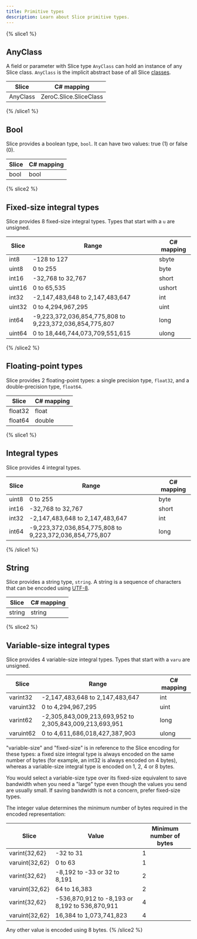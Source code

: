 ```yaml
---
title: Primitive types
description: Learn about Slice primitive types.
---
```


{% slice1 %}

## AnyClass

A field or parameter with Slice type `AnyClass` can hold an instance of any Slice class. `AnyClass` is the implicit
abstract base of all Slice [classes](class-types).

| Slice    | C# mapping              |
| ---------|-------------------------|
| AnyClass | ZeroC.Slice.SliceClass |

{% /slice1 %}

## Bool

Slice provides a boolean type, `bool`. It can have two values: true (1) or false (0).

| Slice | C# mapping |
| ------|------------|
| bool  | bool       |

{% slice2 %}

## Fixed-size integral types

Slice provides 8 fixed-size integral types. Types that start with a `u` are unsigned.

| Slice     | Range                                                             | C# mapping |
|-----------|-------------------------------------------------------------------|------------|
| int8      | -128 to 127                                                       | sbyte      |
| uint8     | 0 to 255                                                          | byte       |
| int16     | -32,768 to 32,767                                                 | short      |
| uint16    | 0 to 65,535                                                       | ushort     |
| int32     | -2,147,483,648 to 2,147,483,647                                   | int        |
| uint32    | 0 to 4,294,967,295                                                | uint       |
| int64     | -9,223,372,036,854,775,808 to 9,223,372,036,854,775,807           | long       |
| uint64    | 0 to 18,446,744,073,709,551,615                                   | ulong      |

{% /slice2 %}

## Floating-point types

Slice provides 2 floating-point types: a single precision type, `float32`, and a double-precision type, `float64`.

| Slice    | C# mapping |
| ---------|------------|
| float32  | float      |
| float64  | double     |

{% slice1 %}

## Integral types

Slice provides 4 integral types.

| Slice     | Range                                                             | C# mapping |
|-----------|-------------------------------------------------------------------|------------|
| uint8     | 0 to 255                                                          | byte       |
| int16     | -32,768 to 32,767                                                 | short      |
| int32     | -2,147,483,648 to 2,147,483,647                                   | int        |
| int64     | -9,223,372,036,854,775,808 to 9,223,372,036,854,775,807           | long       |

{% /slice1 %}

## String

Slice provides a string type, `string`. A string is a sequence of characters that can be encoded using [UTF-8].

| Slice    | C# mapping |
| ---------|------------|
| string   | string     |

{% slice2 %}

## Variable-size integral types

Slice provides 4 variable-size integral types. Types that start with a `varu` are unsigned.

| Slice     | Range                                                             | C# mapping |
|-----------|-------------------------------------------------------------------|------------|
| varint32  | -2,147,483,648 to 2,147,483,647                                   | int        |
| varuint32 | 0 to 4,294,967,295                                                | uint       |
| varint62  | -2,305,843,009,213,693,952 to 2,305,843,009,213,693,951           | long       |
| varuint62 | 0 to 4,611,686,018,427,387,903                                    | ulong      |

"variable-size" and "fixed-size" is in reference to the Slice encoding for these types: a fixed size integral type is
always encoded on the same number of bytes (for example, an int32 is always encoded on 4 bytes), whereas a variable-size
integral type is encoded on 1, 2, 4 or 8 bytes.

You would select a variable-size type over its fixed-size equivalent to save bandwidth when you need a "large" type
even though the values you send are usually small. If saving bandwidth is not a concern, prefer fixed-size types.

The integer value determines the minimum number of bytes required in the encoded representation:

| Slice          | Value                                                   | Minimum number of bytes |
|----------------|---------------------------------------------------------|-------------------------|
| varint{32,62}  | -32 to 31                                               | 1                       |
| varuint{32,62} | 0 to 63                                                 | 1                       |
| varint{32,62}  | -8,192 to -33 or 32 to 8,191                            | 2                       |
| varuint{32,62} | 64 to 16,383                                            | 2                       |
| varint{32,62}  | -536,870,912 to -8,193 or 8,192 to 536,870,911          | 4                       |
| varuint{32,62} | 16,384 to 1,073,741,823                                 | 4                       |

Any other value is encoded using 8 bytes.
{% /slice2 %}

[UTF-8]: https://en.wikipedia.org/wiki/UTF-8
